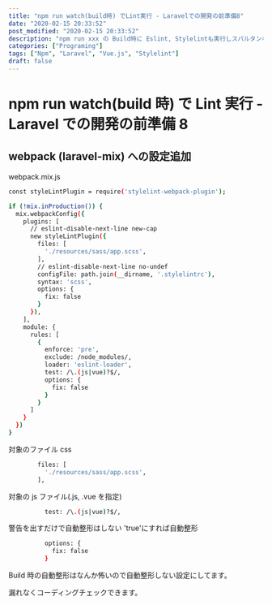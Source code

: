 ```yaml
---
title: "npm run watch(build時) でLint実行 - Laravelでの開発の前準備8"
date: "2020-02-15 20:33:52"
post_modified: "2020-02-15 20:33:52"
description: "npm run xxx の Build時に Eslint, Stylelintも実行しスパルタンな設定をしてみる。"
categories: ["Programing"]
tags: ["Npm", "Laravel", "Vue.js", "Stylelint"]
draft: false
---
```


# npm run watch(build 時) で Lint 実行 - Laravel での開発の前準備 8

## webpack (laravel-mix) への設定追加

webpack.mix.js

```bash
const styleLintPlugin = require('stylelint-webpack-plugin');

if (!mix.inProduction()) {
  mix.webpackConfig({
    plugins: [
      // eslint-disable-next-line new-cap
      new styleLintPlugin({
        files: [
          './resources/sass/app.scss',
        ],
        // eslint-disable-next-line no-undef
        configFile: path.join(__dirname, '.stylelintrc'),
        syntax: 'scss',
        options: {
          fix: false
        }
      }),
    ],
    module: {
      rules: [
        {
          enforce: 'pre',
          exclude: /node_modules/,
          loader: 'eslint-loader',
          test: /\.(js|vue)?$/,
          options: {
            fix: false
          }
        }
      ]
    }
  })
}
```

対象のファイル css

```bash
        files: [
          './resources/sass/app.scss',
        ],
```

対象の js ファイル(.js, .vue を指定)

```bash
          test: /\.(js|vue)?$/,
```

警告を出すだけで自動整形はしない
'true'にすれば自動整形

```bash
          options: {
            fix: false
          }
```

Build 時の自動整形はなんか怖いので自動整形しない設定にしてます。

漏れなくコーディングチェックできます。
